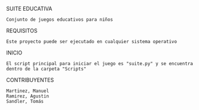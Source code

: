 SUITE EDUCATIVA

    Conjunto de juegos educativos para niños
    
REQUISITOS

    Este proyecto puede ser ejecutado en cualquier sistema operativo
    
INICIO
    
    El script principal para iniciar el juego es "suite.py" y se encuentra dentro de la carpeta "Scripts"
    
    
CONTRIBUYENTES

    Martinez, Manuel
    Ramirez, Agustin
    Sandler, Tomás
